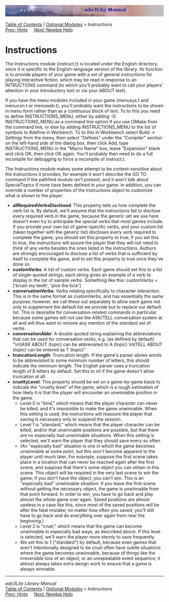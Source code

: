 ![](topbar.jpg)

[Table of Contents](toc.htm) \| [Optional Modules](optional.htm) \>
Instructions  
[*Prev:* Hints](hint.htm)     [*Next:* Newbie Help](newbie.htm)    

# Instructions

The Instructions module (instruct.t) is located under the English
directory, since it is specific to the English-language version of the
library. Its function is to provide players of your game with a set of
general instructions for playing interactive fiction, which may be read
in response to an INTRUCTIONS command (to which you'll probably want to
call your players' attention in your introductory text or via your ABOUT
text).

If you have the menu modules included in your game (menusys.t and
menucon.t or menuweb.t), you'll probably want the instructions to be
shown in menu form rather than as a continuous block of text. To to this
you need to define INSTRUCTIONS_MENU, either by adding -D
INSTRUCTIONS_MENU as a command line option if you use t3Make from the
command line, or else by adding INSTRUCTIONS_MENU to the list of symbols
to \#define in Worbench. To to this in Workbench select Build -\>
Settings from the menu, then select "Defines" under the "Compiler"
section on the left-hand side of the dialog box, then click Add, type
INSTRUCTIONS_MENU in the "Macro Name" box, leave "Expansion" blank and
click OK, then click OK again. You'll probably then need to do a full
recompile for debugging to force a recompile of instruct.t.

The Instructions module makes some attempt to be context-sensitive about
the instructions it provides; for example it won't describe the GO TO
command if the pathfind module isn't present, and it won't talk about
SpecialTopics if none have been defined in your game. In addition, you
can override a number of properties of the Instructions object to
customize what is shown to the player:

- **allRequiredVerbsDisclosed**: This property tells us how complete the
  verb list is. By default, we'll assume that the instructions fail to
  disclose every required verb in the game, because the generic set we
  use here doesn't even try to anticipate the special verbs that most
  games include. If you provide your own list of game-specific verbs,
  and your custom list (taken together with the generic list) discloses
  every verb required to complete the game, you should set this property
  to true; if you set this to true, the instructions will assure the
  player that they will not need to think of any verbs besides the ones
  listed in the instructions. Authors are strongly encouraged to
  disclose a list of verbs that is sufficient by itself to complete the
  game, and to set this property to true once they've done so.
- **customVerbs**: A list of custom verbs. Each game should set this to
  a list of single-quoted strings; each string gives an example of a
  verb to display in the list of sample verbs. Something like this:
  customVerbs = \['brush my teeth', 'pick the lock'\]
- **conversationVerbs**: Verbs relating specifically to character
  interaction. This is in the same format as customVerbs, and has
  essentially the same purpose; however, we call these out separately to
  allow each game not only to supplement the default list we provide but
  to replace our default list. This is desirable for
  conversation-related commands in particular because some games will
  not use the ASK/TELL conversation system at all and will thus want to
  remove any mention of the standard set of verbs.
- **conversationAbbr**: A double quoted string explaining the
  abbreviations that can be used for conversation verbs, e.g. (as
  defined by default) "\n\tASK ABOUT (topic) can be abbreviated to A
  (topic) \n\tTELL ABOUT (topic) can be entered as T (topic)"
- **truncationLength**: Truncation length. If the game's parser allows
  words to be abbreviated to some minimum number of letters, this should
  indicate the minimum length. The English parser uses a truncation
  length of 8 letters by default. Set this to nil if the game doesn't
  allow truncation at all.
- **crueltyLevel**: This property should be set on a game-by-game basis
  to indicate the "cruelty level" of the game, which is a rough
  estimation of how likely it is that the player will encounter an
  unwinnable position in the game.
  - Level 0 is "kind," which means that the player character can never
    be killed, and it's impossible to make the game unwinnable. When
    this setting is used, the instructions will reassure the player that
    saving is necessary only to suspend the session.
  - Level 1 is "standard," which means that the player character can be
    killed, and/or that unwinnable positions are possible, but that
    there are no especially bad unwinnable situations. When this setting
    is selected, we'll warn the player that they should save every so
    often.
  - (An "especially bad" situation is one in which the game becomes
    unwinnable at some point, but this won't become apparent to the
    player until much later. For example, suppose the first scene takes
    place in a location that can never be reached again after the first
    scene, and suppose that there's some object you can obtain in this
    scene. This object will be required in the very last scene to win
    the game; if you don't have the object, you can't win. This is an
    "especially bad" unwinnable situation: if you leave the first scene
    without getting the necessary object, the game is unwinnable from
    that point forward. In order to win, you have to go back and play
    almost the whole game over again. Saved positions are almost useless
    in a case like this, since most of the saved positions will be after
    the fatal mistake; no matter how often you saved, you'll still have
    to go back and do everything over again from near the beginning.)
  - Level 2 is "cruel," which means that the game can become unwinnable
    in especially bad ways, as described above. If this level is
    selected, we'll warn the player more sternly to save frequently.
  - We set this to 1 ("standard") by default, because even games that
    aren't intentionally designed to be cruel often have subtle
    situations where the game becomes unwinnable, because of things like
    the irreversible loss of an object, or an unrepeatable event
    sequence; it almost always takes extra design work to ensure that a
    game is always winnable.

------------------------------------------------------------------------

*adv3Lite Library Manual*  
[Table of Contents](toc.htm) \| [Optional Modules](optional.htm) \>
Instructions  
[*Prev:* Hints](hint.htm)     [*Next:* Newbie Help](newbie.htm)    

